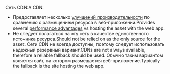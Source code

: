 <span data-ttu-id="f47f9-101">Сеть CDN:</span><span class="sxs-lookup"><span data-stu-id="f47f9-101">A CDN:</span></span>

* <span data-ttu-id="f47f9-102">Предоставляет несколько [улучшений производительности](/office365/enterprise/content-delivery-networks#how-do-cdns-make-services-work-faster) по сравнению с размещением ресурса в веб-приложении.</span><span class="sxs-lookup"><span data-stu-id="f47f9-102">Provides several [performance advantages](/office365/enterprise/content-delivery-networks#how-do-cdns-make-services-work-faster) vs hosting the asset with the web app.</span></span>
* <span data-ttu-id="f47f9-103">Не следует полагаться на эту сеть в качестве единственного источника ресурса.</span><span class="sxs-lookup"><span data-stu-id="f47f9-103">Should not be relied on as the only source for the asset.</span></span> <span data-ttu-id="f47f9-104">Сети CDN не всегда доступны, поэтому следует использовать надежный резервный вариант.</span><span class="sxs-lookup"><span data-stu-id="f47f9-104">CDNs are not always available, therefore a reliable fallback should be used.</span></span> <span data-ttu-id="f47f9-105">Обычно таким вариантом является сайт, на котором размещается веб-приложение.</span><span class="sxs-lookup"><span data-stu-id="f47f9-105">Typically the fallback is the site hosting the web app.</span></span>